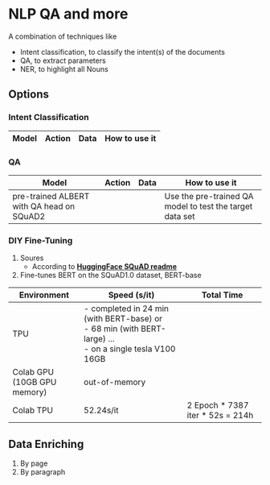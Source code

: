 # NLP QA and more
A combination of techniques like
- Intent classification, to classify the intent(s) of the documents
- QA, to extract parameters
- NER, to highlight all Nouns

## Options
### Intent Classification
| Model | Action | Data | How to use it |
| ----- | ---- | ---- | ------ |

### QA
| Model | Action | Data | How to use it |
| ----- | ---- | ---- | ------ |
| pre-trained ALBERT with QA head on SQuAD2 | | | Use the pre-trained QA model to test the target data set |

### DIY Fine-Tuning
1. Soures
    - According to [**HuggingFace SQuAD readme**](https://github.com/huggingface/transformers/tree/master/examples/question-answering)
2. Fine-tunes BERT on the SQuAD1.0 dataset, BERT-base

| Environment | Speed (s/it) | Total Time |
| ----------- | ------------ | ---------- |
| TPU | - completed in 24 min (with BERT-base) or <br>- 68 min (with BERT-large) ...<br>- on a single tesla V100 16GB | |
| Colab GPU<br>(10GB GPU memory) | out-of-memory | |
| Colab TPU | 52.24s/it | 2 Epoch * 7387 iter * 52s = 214h |

        
## Data Enriching
1. By page
2. By paragraph
